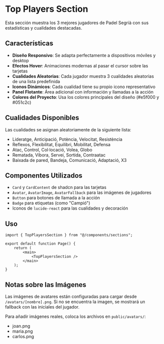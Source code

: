 # Top Players Section

Esta sección muestra los 3 mejores jugadores de Padel Segrià con sus estadísticas y cualidades destacadas.

## Características

- **Diseño Responsivo**: Se adapta perfectamente a dispositivos móviles y desktop
- **Efectos Hover**: Animaciones modernas al pasar el cursor sobre las tarjetas
- **Cualidades Aleatorias**: Cada jugador muestra 3 cualidades aleatorias de una lista predefinida
- **Iconos Dinámicos**: Cada cualidad tiene su propio icono representativo
- **Panel Flotante**: Área adicional con información y llamadas a la acción
- **Colores del Proyecto**: Usa los colores principales del diseño (#e5f000 y #051c2c)

## Cualidades Disponibles

Las cualidades se asignan aleatoriamente de la siguiente lista:

- Lideratge, Anticipació, Potència, Velocitat, Resistència
- Reflexos, Flexibilitat, Equilibri, Mobilitat, Defensa
- Atac, Control, Col·locació, Volea, Globo
- Rematada, Vibora, Servei, Sortida, Contraatac
- Baixada de pared, Bandeja, Comunicació, Adaptació, X3

## Componentes Utilizados

- `Card` y `CardContent` de shadcn para las tarjetas
- `Avatar`, `AvatarImage`, `AvatarFallback` para las imágenes de jugadores
- `Button` para botones de llamada a la acción
- `Badge` para etiquetas (como "Campió")
- Iconos de `lucide-react` para las cualidades y decoración

## Uso

```tsx
import { TopPlayersSection } from "@/components/sections";

export default function Page() {
	return (
		<main>
			<TopPlayersSection />
		</main>
	);
}
```

## Notas sobre las Imágenes

Las imágenes de avatares están configuradas para cargar desde `/avatars/[nombre].png`.
Si no se encuentra la imagen, se mostrará un fallback con las iniciales del jugador.

Para añadir imágenes reales, coloca los archivos en `public/avatars/`:

- joan.png
- maria.png
- carlos.png

